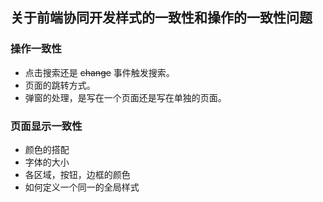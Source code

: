 ## 关于前端协同开发样式的一致性和操作的一致性问题

### 操作一致性
* 点击搜索还是 ~~change~~ 事件触发搜索。
* 页面的跳转方式。
* 弹窗的处理，是写在一个页面还是写在单独的页面。


### 页面显示一致性
* 颜色的搭配
* 字体的大小
* 各区域，按钮，边框的颜色
* 如何定义一个同一的全局样式

